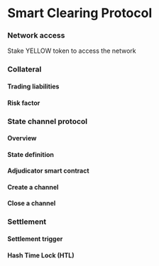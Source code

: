 # Smart Clearing Protocol

### Network access

Stake YELLOW token to access the network

### Collateral

#### Trading liabilities

#### Risk factor

### State channel protocol

#### Overview

#### State definition

#### Adjudicator smart contract

#### Create a channel

#### Close a channel

### Settlement

#### Settlement trigger

#### Hash Time Lock (HTL)
